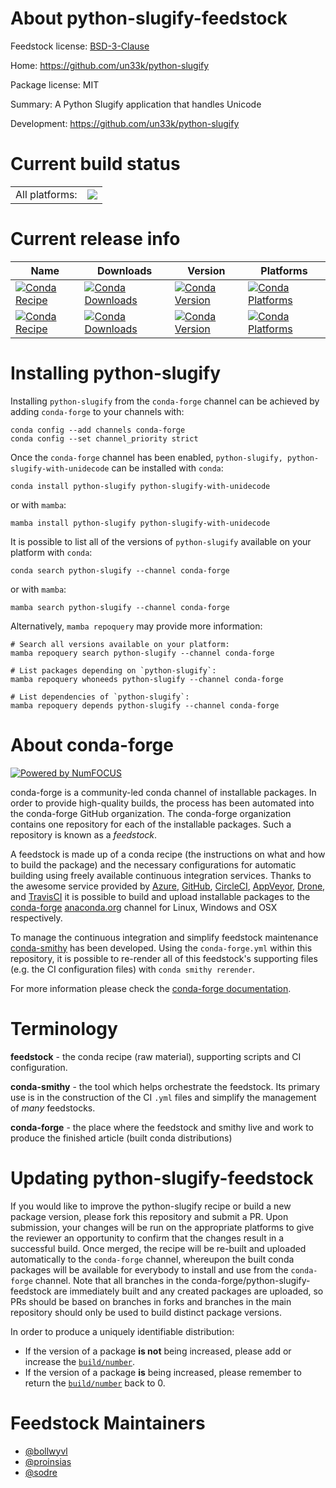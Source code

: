 About python-slugify-feedstock
==============================

Feedstock license: [BSD-3-Clause](https://github.com/conda-forge/python-slugify-feedstock/blob/main/LICENSE.txt)

Home: https://github.com/un33k/python-slugify

Package license: MIT

Summary: A Python Slugify application that handles Unicode

Development: https://github.com/un33k/python-slugify

Current build status
====================


<table><tr><td>All platforms:</td>
    <td>
      <a href="https://dev.azure.com/conda-forge/feedstock-builds/_build/latest?definitionId=5489&branchName=main">
        <img src="https://dev.azure.com/conda-forge/feedstock-builds/_apis/build/status/python-slugify-feedstock?branchName=main">
      </a>
    </td>
  </tr>
</table>

Current release info
====================

| Name | Downloads | Version | Platforms |
| --- | --- | --- | --- |
| [![Conda Recipe](https://img.shields.io/badge/recipe-python--slugify-green.svg)](https://anaconda.org/conda-forge/python-slugify) | [![Conda Downloads](https://img.shields.io/conda/dn/conda-forge/python-slugify.svg)](https://anaconda.org/conda-forge/python-slugify) | [![Conda Version](https://img.shields.io/conda/vn/conda-forge/python-slugify.svg)](https://anaconda.org/conda-forge/python-slugify) | [![Conda Platforms](https://img.shields.io/conda/pn/conda-forge/python-slugify.svg)](https://anaconda.org/conda-forge/python-slugify) |
| [![Conda Recipe](https://img.shields.io/badge/recipe-python--slugify--with--unidecode-green.svg)](https://anaconda.org/conda-forge/python-slugify-with-unidecode) | [![Conda Downloads](https://img.shields.io/conda/dn/conda-forge/python-slugify-with-unidecode.svg)](https://anaconda.org/conda-forge/python-slugify-with-unidecode) | [![Conda Version](https://img.shields.io/conda/vn/conda-forge/python-slugify-with-unidecode.svg)](https://anaconda.org/conda-forge/python-slugify-with-unidecode) | [![Conda Platforms](https://img.shields.io/conda/pn/conda-forge/python-slugify-with-unidecode.svg)](https://anaconda.org/conda-forge/python-slugify-with-unidecode) |

Installing python-slugify
=========================

Installing `python-slugify` from the `conda-forge` channel can be achieved by adding `conda-forge` to your channels with:

```
conda config --add channels conda-forge
conda config --set channel_priority strict
```

Once the `conda-forge` channel has been enabled, `python-slugify, python-slugify-with-unidecode` can be installed with `conda`:

```
conda install python-slugify python-slugify-with-unidecode
```

or with `mamba`:

```
mamba install python-slugify python-slugify-with-unidecode
```

It is possible to list all of the versions of `python-slugify` available on your platform with `conda`:

```
conda search python-slugify --channel conda-forge
```

or with `mamba`:

```
mamba search python-slugify --channel conda-forge
```

Alternatively, `mamba repoquery` may provide more information:

```
# Search all versions available on your platform:
mamba repoquery search python-slugify --channel conda-forge

# List packages depending on `python-slugify`:
mamba repoquery whoneeds python-slugify --channel conda-forge

# List dependencies of `python-slugify`:
mamba repoquery depends python-slugify --channel conda-forge
```


About conda-forge
=================

[![Powered by
NumFOCUS](https://img.shields.io/badge/powered%20by-NumFOCUS-orange.svg?style=flat&colorA=E1523D&colorB=007D8A)](https://numfocus.org)

conda-forge is a community-led conda channel of installable packages.
In order to provide high-quality builds, the process has been automated into the
conda-forge GitHub organization. The conda-forge organization contains one repository
for each of the installable packages. Such a repository is known as a *feedstock*.

A feedstock is made up of a conda recipe (the instructions on what and how to build
the package) and the necessary configurations for automatic building using freely
available continuous integration services. Thanks to the awesome service provided by
[Azure](https://azure.microsoft.com/en-us/services/devops/), [GitHub](https://github.com/),
[CircleCI](https://circleci.com/), [AppVeyor](https://www.appveyor.com/),
[Drone](https://cloud.drone.io/welcome), and [TravisCI](https://travis-ci.com/)
it is possible to build and upload installable packages to the
[conda-forge](https://anaconda.org/conda-forge) [anaconda.org](https://anaconda.org/)
channel for Linux, Windows and OSX respectively.

To manage the continuous integration and simplify feedstock maintenance
[conda-smithy](https://github.com/conda-forge/conda-smithy) has been developed.
Using the ``conda-forge.yml`` within this repository, it is possible to re-render all of
this feedstock's supporting files (e.g. the CI configuration files) with ``conda smithy rerender``.

For more information please check the [conda-forge documentation](https://conda-forge.org/docs/).

Terminology
===========

**feedstock** - the conda recipe (raw material), supporting scripts and CI configuration.

**conda-smithy** - the tool which helps orchestrate the feedstock.
                   Its primary use is in the construction of the CI ``.yml`` files
                   and simplify the management of *many* feedstocks.

**conda-forge** - the place where the feedstock and smithy live and work to
                  produce the finished article (built conda distributions)


Updating python-slugify-feedstock
=================================

If you would like to improve the python-slugify recipe or build a new
package version, please fork this repository and submit a PR. Upon submission,
your changes will be run on the appropriate platforms to give the reviewer an
opportunity to confirm that the changes result in a successful build. Once
merged, the recipe will be re-built and uploaded automatically to the
`conda-forge` channel, whereupon the built conda packages will be available for
everybody to install and use from the `conda-forge` channel.
Note that all branches in the conda-forge/python-slugify-feedstock are
immediately built and any created packages are uploaded, so PRs should be based
on branches in forks and branches in the main repository should only be used to
build distinct package versions.

In order to produce a uniquely identifiable distribution:
 * If the version of a package **is not** being increased, please add or increase
   the [``build/number``](https://docs.conda.io/projects/conda-build/en/latest/resources/define-metadata.html#build-number-and-string).
 * If the version of a package **is** being increased, please remember to return
   the [``build/number``](https://docs.conda.io/projects/conda-build/en/latest/resources/define-metadata.html#build-number-and-string)
   back to 0.

Feedstock Maintainers
=====================

* [@bollwyvl](https://github.com/bollwyvl/)
* [@proinsias](https://github.com/proinsias/)
* [@sodre](https://github.com/sodre/)


